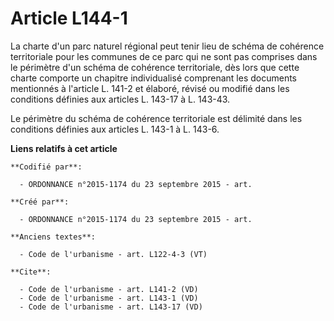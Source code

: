 # Article L144-1

La charte d'un parc naturel régional peut tenir lieu de schéma de cohérence territoriale pour les communes de ce parc qui ne
sont pas comprises dans le périmètre d'un schéma de cohérence territoriale, dès lors que cette charte comporte un chapitre
individualisé comprenant les documents mentionnés à l'article L. 141-2 et élaboré, révisé ou modifié dans les conditions
définies aux articles L. 143-17 à L. 143-43. 

Le périmètre du schéma de cohérence territoriale est délimité dans les conditions définies aux articles L. 143-1 à L. 143-6.

**Liens relatifs à cet article**

	**Codifié par**:

	  - ORDONNANCE n°2015-1174 du 23 septembre 2015 - art.

	**Créé par**:

	  - ORDONNANCE n°2015-1174 du 23 septembre 2015 - art.

	**Anciens textes**:

	  - Code de l'urbanisme - art. L122-4-3 (VT)

	**Cite**:

	  - Code de l'urbanisme - art. L141-2 (VD)
	  - Code de l'urbanisme - art. L143-1 (VD)
	  - Code de l'urbanisme - art. L143-17 (VD)
